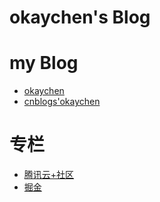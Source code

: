 # okaychen's Blog

# my Blog

- [okaychen](http://www.chenqaq.com/)
- [cnblogs'okaychen](http://www.cnblogs.com/okaychen/)

# 专栏
- [腾讯云+社区](https://cloud.tencent.com/developer/column/1712)
- [掘金](https://juejin.im/user/59e3efdf6fb9a0451a756b78)
